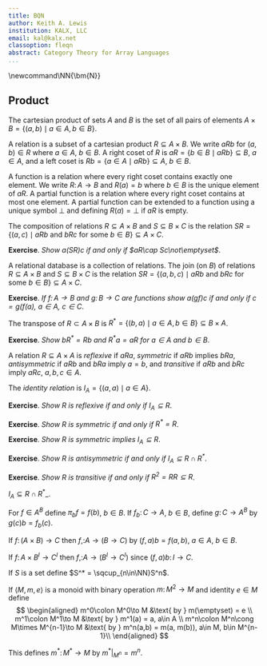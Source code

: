 ```yaml
---
title: BQN
author: Keith A. Lewis
institution: KALX, LLC
email: kal@kalx.net
classoption: fleqn
abstract: Category Theory for Array Languages
...
```


\newcommand\NN{\bm{N}}


## Product

The cartesian product of sets $A$ and $B$ is the set of all pairs of
elements ${A\times B = \{(a, b)\mid a\in A, b\in B\}}$.
<!--
Define projections
$\pi_A\colon A\times B\to A$ by by $\pi_A(a,b) = a$ and
$\pi_B\colon A\times B\to B$ by by $\pi_B(a,b) = b$.

__Exercise__ _Show if functions $\alpha\colon C\to A$ and $\beta\colon C\to B$ 
there exists a function $\gamma\colon C\to A\times B$ with
$\alpha = \pi_A\gamma$ and $\beta = \pi_B\gamma$_.
-->

A relation is a subset of a cartesian product $R\subseteq A\times B$. We
write $aRb$ for $(a, b)\in R$ where $a\in A$, $b\in B$.
A right coset of $R$ is ${aR = \{b\in B\mid aRb\}\subseteq B}$, $a\in A$, and a left coset
is ${Rb = \{a\in A\mid aRb\}\subseteq A}$, $b\in B$.

A function is a relation where every right coset contains exactly one element.
We write $R\colon A\to B$ and $R(a) = b$ where $b\in B$ is the unique element of $aR$.
A partial function is a relation where every right coset contains at most one element.
A partial function can be extended to a function using a unique symbol
$\bot$ and defining $R(a) = \bot$ if $aR$ is empty.

The composition of relations $R\subseteq A\times B$ and $S\subseteq B\times C$ 
is the relation ${SR = \{(a,c)\mid aRb\text{ and }bRc\text{ for some }b\in B\}\subseteq A\times C}$.

__Exercise__. _Show $a(SR)c$ if and only if $aR\cap Sc\not\emptyset$_.

A relational database is a collection of relations.
The join (on $B$) of relations $R\subseteq A\times B$ and $S\subseteq B\times C$
is the relation ${SR = \{(a,b,c)\mid aRb\text{ and }bRc\text{ for some }b\in B\}\subseteq A\times C}$.

__Exercise__. _If $f\colon A\to B$ and $g\colon B\to C$ are functions show
$a(gf)c$ if and only if $c = g(f(a)$, $a\in A$, $c\in C$_.

The transpose of $R\subset A\times B$ is ${R^* = \{(b,a)\mid a\in A, b\in B\}\subseteq B\times A}$.

__Exercise__. _Show $bR^* = Rb$ and $R^*a = aR$ for $a\in A$ and $b\in B$_.

A relation $R\subseteq A\times A$ is _reflexive_ if $aRa$,
_symmetric_ if $aRb$ implies $bRa$, _antisymmetric_ if $aRb$ and $bRa$ imply
$a = b$, and _transitive_ if $aRb$ and $bRc$ imply $aRc$, $a,b,c\in A$.

The _identity relation_ is $I_A = \{(a,a)\mid a\in A\}$.

__Exercise__. _Show $R$ is reflexive if and only if $I_A\subseteq R$_.

__Exercise__. _Show $R$ is symmetric if and only if $R^* = R$_.

__Exercise__. _Show $R$ is symmetric implies $I_A\subseteq R$_.

__Exercise__. _Show $R$ is antisymmetric if and only if $I_A\subseteq R\cap R^*$_.

__Exercise__. _Show $R$ is transitive if and only if $R^2 = RR\subseteq R$_.

$I_A\subseteq R\cap R^*$_.

For $f\in A^B$ define $\pi_b f = f(b)$, $b\in B$.
If $f_b\colon C\to A$, $b\in B$, define $g\colon C\to A^B$ by
$g(c)b = f_b(c)$.

If $f\colon (A\times B)\to C$ then $f,\colon A\to(B\to C)$ by $(f,a)b = f(a,b)$, $a\in A$, $b\in B$.

If $f\colon A\times B^I\to C^I$ then $f,\colon A\to(B^I\to C^I)$ since $(f,a)b\colon I\to C$.

If $S$ is a set define $S^* = \sqcup_{n\in\NN}S^n$.

If $\langle M,m,e\rangle$ is a monoid with binary operation $m\colon M^2\to M$
and identity $e\in M$ define
$$
\begin{aligned}
m^0\colon M^0\to M &\text{ by } m(\emptyset) = e \\
m^1\colon M^1\to M &\text{ by } m^1(a) = a, a\in A \\
m^n\colon M^n\cong M\times M^{n-1}\to M &\text{ by }
m^n(a,b) = m(a, m(b)), a\in M, b\in M^{n-1}\\
\end{aligned}
$$

This defines $m^*\colon M^*\to M$ by $m^*|_{M^n} = m^n$.
